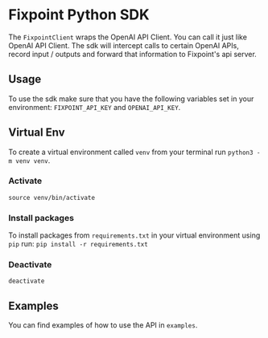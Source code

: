 # Fixpoint Python SDK
The `FixpointClient` wraps the OpenAI API Client. You can call it just like OpenAI API Client. The sdk will intercept calls to certain OpenAI APIs, record input / outputs and forward that information to Fixpoint's api server.

## Usage
To use the sdk make sure that you have the following variables set in your environment: `FIXPOINT_API_KEY` and `OPENAI_API_KEY`.

## Virtual Env
To create a virtual environment called `venv` from your terminal run `python3 -m venv venv`.

### Activate
`source venv/bin/activate`

### Install packages
To install packages from `requirements.txt` in your virtual environment using `pip` run: `pip install -r requirements.txt`

### Deactivate
`deactivate`

## Examples
You can find examples of how to use the API in `examples`.